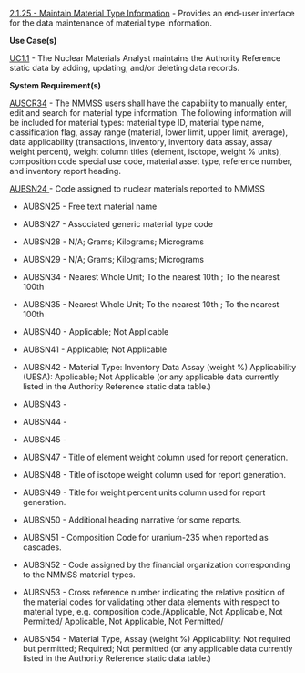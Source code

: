 <a href="https://dev.azure.com/Link-Technologies/NMMSS%20Requirements/_workitems/edit/113/" target="_blank">2.1.25 - Maintain Material Type Information</a> - Provides an end-user interface for the data maintenance of material type information.


**Use Case(s)**

<a href="https://dev.azure.com/Link-Technologies/NMMSS%20Requirements/_workitems/edit/10/" target="_blank">UC1.1</a> - The Nuclear Materials Analyst maintains the Authority Reference static data by adding, updating, and/or deleting data records.

**System Requirement(s)**

<a href="https://dev.azure.com/Link-Technologies/NMMSS%20Requirements/_workitems/edit/389/" target="_blank">AUSCR34</a>  - The NMMSS users shall have the capability to manually enter, edit and search for material type information. The following information will be included for material types: material type ID, material type name, classification flag, assay range (material, lower limit, upper limit, average), data applicability (transactions, inventory, inventory data assay, assay weight percent), weight column titles (element, isotope, weight % units), composition code special use code, material asset type, reference number, and inventory report heading.

<a href="https://dev.azure.com/Link-Technologies/NMMSS%20Requirements/_workitems/edit/390/" target="_blank">AUBSN24 </a> - Code assigned to nuclear materials reported to NMMSS




- AUBSN25 - Free text material name

- AUBSN27 - Associated generic material type code

- AUBSN28 - N/A; Grams; Kilograms; Micrograms

- AUBSN29 - N/A; Grams; Kilograms; Micrograms

- AUBSN34 - Nearest Whole Unit; To the nearest 10th ; To the nearest 100th

- AUBSN35 - Nearest Whole Unit; To the nearest 10th ; To the nearest 100th

- AUBSN40 - Applicable; Not Applicable

- AUBSN41 - Applicable; Not Applicable

- AUBSN42 - Material Type: Inventory Data Assay (weight %) Applicability (UESA): Applicable; Not Applicable (or any applicable data currently listed in the Authority Reference static data table.)

- AUBSN43 -

- AUBSN44 -

- AUBSN45 -

- AUBSN47 - Title of element weight column used for report generation.

- AUBSN48 - Title of isotope weight column used for report generation.

- AUBSN49 - Title for weight percent units column used for report generation.

- AUBSN50 - Additional heading narrative for some reports.

- AUBSN51 - Composition Code for uranium-235 when reported as cascades.

- AUBSN52 - Code assigned by the financial organization corresponding to the NMMSS material types.

- AUBSN53 - Cross reference number indicating the relative position of the material codes for validating other data elements with respect to material type, e.g. composition code./Applicable, Not Applicable, Not Permitted/ Applicable, Not Applicable, Not Permitted/

- AUBSN54 - Material Type, Assay (weight %) Applicability: Not required but permitted; Required; Not permitted (or any applicable data currently listed in the Authority Reference static data table.)